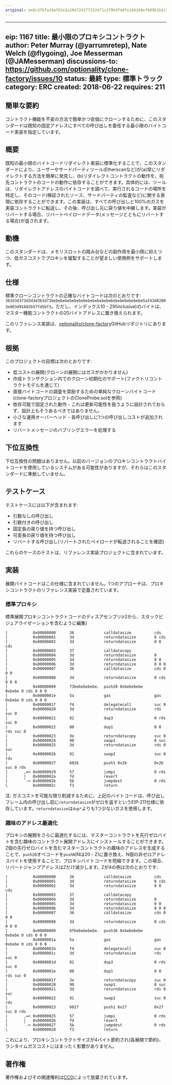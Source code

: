 ```yaml
---
original: ee0c37bfa19af63e2a104724177152471c2f9b4f4dfe166160ef609b1b3c9c19
---
```


---
eip: 1167
title: 最小限のプロキシコントラクト
author: Peter Murray (@yarrumretep), Nate Welch (@flygoing), Joe Messerman (@JAMesserman)
discussions-to: https://github.com/optionality/clone-factory/issues/10
status: 最終
type: 標準トラック
category: ERC
created: 2018-06-22
requires: 211
---

## 簡単な要約
コントラクト機能を不変の方法で簡単かつ安価にクローンするために、このスタンダードは既知の固定アドレスにすべての呼び出しを委任する最小限のバイトコード実装を指定しています。

## 概要
既知の最小限のバイトコードリダイレクト実装に標準化することで、このスタンダードにより、ユーザーやサードパーティツール(Etherscanなど)が(a)常にリダイレクトする方法を簡単に発見し、(b)リダイレクトコントラクトの動作を、宛先コントラクトのコードの動作に依存することができます。具体的には、ツールは、リダイレクトアドレスのバイトコードを調べて、実行されるコードの場所を特定し、そのコード(検証されたソース、サードパーティの監査など)に関する表現に依存することができます。この実装は、すべての呼び出しと100%のガスを実装コントラクトに転送し、その後、呼び出し元に戻り値を中継します。実装がリバートする場合、リバートペイロードデータ(メッセージとともにリバートする場合)が返されます。

## 動機
このスタンダードは、メモリスロットの踏み台などの副作用を最小限に抑えつつ、低ガスコストでプロキシを複製することが望ましい使用例をサポートします。

## 仕様
標準クローンコントラクトの正確なバイトコードは次のとおりです: `363d3d373d3d3d363d73bebebebebebebebebebebebebebebebebebebebe5af43d82803e903d91602b57fd5bf3`。ただし、インデックス10 - 29(inclusive)のバイトは、マスター機能コントラクトの20バイトアドレスに置き換えられます。

このリファレンス実装は、[optionality/clone-factory](https://github.com/optionality/clone-factory)GitHubリポジトリにあります。

## 根拠
このプロジェクトの目標は次のとおりです:
- 低コストの展開(クローンの展開にはガスがかかりません)
- 作成トランザクション内でのクローン初期化のサポート(ファクトリコントラクトモデルを通じて)
- 直接バイトコードの調査を奨励するための単純なクローンバイトコード(clone-factoryプロジェクトのCloneProbe.solを参照)
- 依存可能で固定された動作 - これは更新可能性を扱うように設計されておらず、設計上もそうあるべきではありません。
- 小さな運用オーバーヘッド - 各呼び出しに1つの呼び出しコストが追加されます
- リバートメッセージのバブリングエラーを処理する

## 下位互換性
下位互換性の問題はありません。以前のバージョンのプロキシコントラクトバイトコードを使用しているシステムがある可能性がありますが、それらはこのスタンダードに準拠していません。

## テストケース
テストケースには以下が含まれます:
- 引数なしの呼び出し
- 引数付きの呼び出し
- 固定長の戻り値を持つ呼び出し
- 可変長の戻り値を持つ呼び出し
- リバートする呼び出し(リバートされたペイロードが転送されることを確認)

これらのケースのテストは、リファレンス実装プロジェクトに含まれています。

## 実装
展開バイトコードはこの仕様に含まれていません。1つのアプローチは、プロキシコントラクトのリファレンス実装で定義されています。

### 標準プロキシ
標準展開プロキシコントラクトコードのディスアセンブリ(r2から、スタックビジュアライゼーションを含むように編集)

```
|           0x00000000      36             calldatasize          cds
|           0x00000001      3d             returndatasize        0 cds
|           0x00000002      3d             returndatasize        0 0 cds
|           0x00000003      37             calldatacopy          
|           0x00000004      3d             returndatasize        0
|           0x00000005      3d             returndatasize        0 0 
|           0x00000006      3d             returndatasize        0 0 0
|           0x00000007      36             calldatasize          cds 0 0 0
|           0x00000008      3d             returndatasize        0 cds 0 0 0
|           0x00000009      73bebebebebe.  push20 0xbebebebe     0xbebe 0 cds 0 0 0
|           0x0000001e      5a             gas                   gas 0xbebe 0 cds 0 0 0
|           0x0000001f      f4             delegatecall          suc 0
|           0x00000020      3d             returndatasize        rds suc 0
|           0x00000021      82             dup3                  0 rds suc 0
|           0x00000022      80             dup1                  0 0 rds suc 0
|           0x00000023      3e             returndatacopy        suc 0
|           0x00000024      90             swap1                 0 suc
|           0x00000025      3d             returndatasize        rds 0 suc
|           0x00000026      91             swap2                 suc 0 rds
|           0x00000027      602b           push1 0x2b            0x2b suc 0 rds
|       ,=< 0x00000029      57             jumpi                 0 rds
|       |   0x0000002a      fd             revert
|       `-> 0x0000002b      5b             jumpdest              0 rds
\           0x0000002c      f3             return
```

注: ガスコストを可能な限り削減するために、上記のバイトコードは、呼び出しフレーム内の呼び出し前に`returndatasize`がゼロを返すというEIP-211仕様に依存しています。`returndatasize`は`dup*`よりも1つ少ないガスを使用します。

### 趣味のアドレス最適化
プロキシの展開をさらに最適化するには、マスターコントラクトを先行ゼロバイトを含む趣味のコントラクト展開アドレスにインストールすることができます。Z個の先行ゼロバイトを含むマスターコントラクトの趣味のアドレスを生成することで、`push20`オペコードを`pushN`(Nは20 - Z)に置き換え、N個の非ゼロアドレスバイトを使用することで、プロキシバイトコードを短縮できます。この場合、リバートジャンプアドレスはZだけ減少します。Zが4の例は次のとおりです:

```
|           0x00000000      36             calldatasize          cds
|           0x00000001      3d             returndatasize        0 cds
|           0x00000002      3d             returndatasize        0 0 cds
|           0x00000003      37             calldatacopy          
|           0x00000004      3d             returndatasize        0
|           0x00000005      3d             returndatasize        0 0 
|           0x00000006      3d             returndatasize        0 0 0
|           0x00000007      36             calldatasize          cds 0 0 0
|           0x00000008      3d             returndatasize        0 cds 0 0 0
|           0x00000009      6fbebebebebe.  push16 0xbebebebe     0xbebe 0 cds 0 0 0
|           0x0000001a      5a             gas                   gas 0xbebe 0 cds 0 0 0
|           0x0000001b      f4             delegatecall          suc 0
|           0x0000001c      3d             returndatasize        rds suc 0
|           0x0000001d      82             dup3                  0 rds suc 0
|           0x0000001e      80             dup1                  0 0 rds suc 0
|           0x0000001f      3e             returndatacopy        suc 0
|           0x00000020      90             swap1                 0 suc
|           0x00000021      3d             returndatasize        rds 0 suc
|           0x00000022      91             swap2                 suc 0 rds
|           0x00000023      6027           push1 0x27            0x27 suc 0 rds
|       ,=< 0x00000025      57             jumpi                 0 rds
|       |   0x00000026      fd             revert
|       `-> 0x00000027      5b             jumpdest              0 rds
\           0x00000028      f3             return
```

これにより、プロキシコントラクトサイズが4バイト節約され(各展開で節約)、ランタイムガスコストにはまったく影響がありません。

## 著作権
著作権およびその関連権利は[CC0](../LICENSE.md)によって放棄されています。